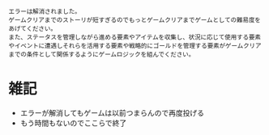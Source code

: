 ```
エラーは解消されました。
ゲームクリアまでのストーリが短すぎるのでもっとゲームクリアまでゲームとしての難易度をあげてください。
また、ステータスを管理しながら進める要素やアイテムを収集し、状況に応じて使用する要素やイベントに遭遇しそれらを活用する要素や戦略的にゴールドを管理する要素がゲームクリアまでの条件として関係するようにゲームロジックを組んでください。
```

# 雑記
* エラーが解消してもゲームは以前つまらんので再度投げる
* もう時間もないのでここらで終了